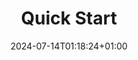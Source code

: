 ---
weight: 1000
title: "Quick Start"
description: "Get started with Chapar."
icon: rocket
lead: ""
date: "2024-07-14T01:18:24+01:00"
lastmod: "2024-07-14T01:18:24+01:00"
draft: false
images: []
---